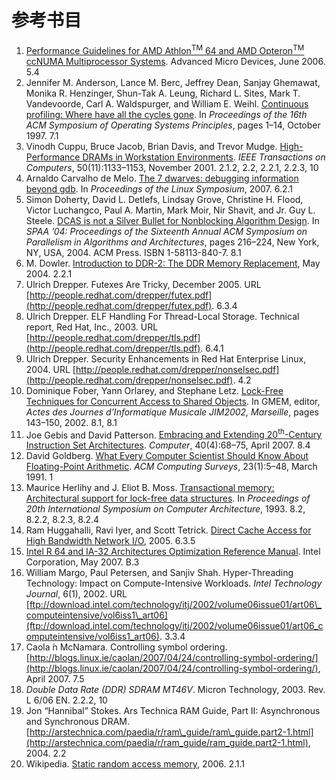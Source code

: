 # 参考书目

1. [Performance Guidelines for AMD Athlon<sup>TM</sup> 64 and AMD Opteron<sup>TM</sup> ccNUMA Multiprocessor Systems](https://www.amd.com/system/files/TechDocs/40555.pdf). Advanced Micro Devices, June 2006. 5.4
2. Jennifer M. Anderson, Lance M. Berc, Jeffrey Dean, Sanjay Ghemawat, Monika R. Henzinger, Shun-Tak A. Leung, Richard L. Sites, Mark T. Vandevoorde, Carl A. Waldspurger, and William E. Weihl. [Continuous profiling: Where have all the cycles gone](https://dl.acm.org/doi/10.1145/265924.265925). In *Proceedings of the 16th ACM Symposium of Operating Systems Principles*, pages 1–14, October 1997. 7.1
3. Vinodh Cuppu, Bruce Jacob, Brian Davis, and Trevor Mudge. [High-Performance DRAMs in Workstation Environments](https://dl.acm.org/doi/10.1109/12.966491). *IEEE Transactions on Computers*, 50(11):1133–1153, November 2001. 2.1.2, 2.2, 2.2.1, 2.2.3, 10
4. Arnaldo Carvalho de Melo. [The 7 dwarves: debugging information beyond gdb](https://landley.net/kdocs/ols/2007/ols2007v2-pages-35-44.pdf). In *Proceedings of the Linux Symposium*, 2007. 6.2.1
5. Simon Doherty, David L. Detlefs, Lindsay Grove, Christine H. Flood, Victor Luchangco, Paul A. Martin, Mark Moir, Nir Shavit, and Jr. Guy L. Steele. [DCAS is not a Silver Bullet for Nonblocking Algorithm Design](https://dl.acm.org/doi/10.1145/1007912.1007945). In *SPAA ’04: Proceedings of the Sixteenth Annual ACM Symposium on Parallelism in Algorithms and Architectures*, pages 216–224, New York, NY, USA, 2004. ACM Press. ISBN 1-58113-840-7. 8.1
6. M. Dowler. [Introduction to DDR-2: The DDR Memory Replacement](http://www.pcstats.com/articleview.cfm?articleID=1573), May 2004. 2.2.1
7. Ulrich Drepper. Futexes Are Tricky, December 2005. URL [http://people.redhat.com/drepper/futex.pdf](http://people.redhat.com/drepper/futex.pdf). 6.3.4
8. Ulrich Drepper. ELF Handling For Thread-Local Storage. Technical report, Red Hat, Inc., 2003. URL [http://people.redhat.com/drepper/tls.pdf](http://people.redhat.com/drepper/tls.pdf). 6.4.1
9. Ulrich Drepper. Security Enhancements in Red Hat Enterprise Linux, 2004. URL [http://people.redhat.com/drepper/nonselsec.pdf](http://people.redhat.com/drepper/nonselsec.pdf). 4.2
10. Dominique Fober, Yann Orlarey, and Stephane Letz. [Lock-Free Techniques for Concurrent Access to Shared Objects](https://hal.archives-ouvertes.fr/hal-02158796). In GMEM, editor, *Actes des Journes d’Informatique Musicale JIM2002, Marseille*, pages 143–150, 2002. 8.1, 8.1
11. Joe Gebis and David Patterson. [Embracing and Extending 20<sup>th</sup>-Century Instruction Set Architectures](https://dl.acm.org/doi/10.1109/MC.2007.124). *Computer*, 40(4):68–75, April 2007. 8.4
12. David Goldberg. [What Every Computer Scientist Should Know About Floating-Point Arithmetic](https://docs.oracle.com/cd/E19957-01/806-3568/ncg_goldberg.html). *ACM Computing Surveys*, 23(1):5–48, March 1991. 1
13. Maurice Herlihy and J. Eliot B. Moss. [Transactional memory: Architectural support for lock-free data structures](https://dl.acm.org/doi/10.1145/173682.165164). In *Proceedings of 20th International Symposium on Computer Architecture*, 1993. 8.2, 8.2.2, 8.2.3, 8.2.4
14. Ram Huggahalli, Ravi Iyer, and Scott Tetrick. [Direct Cache Access for High Bandwidth Network I/O](https://web.stanford.edu/group/comparch/papers/huggahalli05.pdf), 2005. 6.3.5
15. [Intel R 64 and IA-32 Architectures Optimization Reference Manual](https://software.intel.com/content/www/us/en/develop/download/intel-64-and-ia-32-architectures-optimization-reference-manual.html). Intel Corporation, May 2007. B.3
16. William Margo, Paul Petersen, and Sanjiv Shah. Hyper-Threading Technology: Impact on Compute-Intensive Workloads. *Intel Technology Journal*, 6(1), 2002. URL [ftp://download.intel.com/technology/itj/2002/volume06issue01/art06\_computeintensive/vol6iss1\_art06](ftp://download.intel.com/technology/itj/2002/volume06issue01/art06_computeintensive/vol6iss1_art06). 3.3.4
17. Caola ́n McNamara. Controlling symbol ordering. [http://blogs.linux.ie/caolan/2007/04/24/controlling-symbol-ordering/](http://blogs.linux.ie/caolan/2007/04/24/controlling-symbol-ordering/), April 2007. 7.5
18. *Double Data Rate (DDR) SDRAM MT46V*. Micron Technology, 2003. Rev. L 6/06 EN. 2.2.2, 10
19. Jon “Hannibal” Stokes. Ars Technica RAM Guide, Part II: Asynchronous and Synchronous DRAM. [http://arstechnica.com/paedia/r/ram\_guide/ram\_guide.part2-1.html](http://arstechnica.com/paedia/r/ram_guide/ram_guide.part2-1.html), 2004. 2.2
20. Wikipedia. [Static random access memory](https://en.wikipedia.org/wiki/Static_random-access_memory), 2006. 2.1.1

